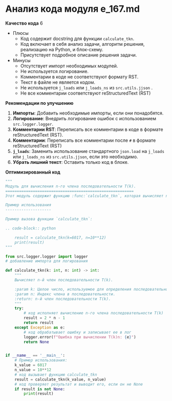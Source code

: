 # Анализ кода модуля e_167.md

**Качество кода**
6
 - Плюсы
    -  Код содержит docstring для функции `calculate_tkn`.
    -  Код включает в себя анализ задачи, алгоритм решения, реализацию на Python, и блок-схему.
    -  Присутствует подробное описание решения задачи.
 - Минусы
    -  Отсутствует импорт необходимых модулей.
    -  Не используется логирование.
    -  Комментарии в коде не соответствуют формату RST.
    -  Текст в файле не является кодом.
    -  Не используется `j_loads` или `j_loads_ns` из `src.utils.jjson` .
    - Не все комментарии соответствуют reStructuredText (RST)

**Рекомендации по улучшению**

1.  **Импорты**: Добавить необходимые импорты, если они понадобятся.
2.  **Логирование**: Внедрить логирование ошибок с использованием `src.logger.logger`.
3.  **Комментарии RST**: Переписать все комментарии в коде в формате reStructuredText (RST).
4.  **Комментарии**: Переписать все комментарии после `#` в формате reStructuredText (RST)
5.  **`j_loads`**: Заменить использование стандартного `json.load` на `j_loads` или `j_loads_ns` из `src.utils.jjson`, если это необходимо.
6.  **Убрать лишний текст**: Оставить только код в блоке.

**Оптимизированный код**

```python
"""
Модуль для вычисления n-го члена последовательности T(k).
========================================================
Этот модуль содержит функцию :func:`calculate_tkn`, которая вычисляет n-й член последовательности T(k) по формуле 2 * n - 1.

Пример использования
--------------------

Пример вызова функции `calculate_tkn`:

.. code-block:: python

    result = calculate_tkn(k=6017, n=10**12)
    print(result)
"""

from src.logger.logger import logger
# добавление импорта для логирования

def calculate_tkn(k: int, n: int) -> int:
    """
    Вычисляет n-й член последовательности T(k).

    :param k: Целое число, используемое для определения последовательности.
    :param n: Индекс члена в последовательности.
    :return: n-й член последовательности T(k).
    """
    try:
        # код исполняет вычисление n-го члена последовательности T(k)
        result = 2 * n - 1
        return result
    except Exception as e:
        # код обрабатывает ошибку и записывает ее в лог
        logger.error(f"Ошибка при вычислении T(k)n: {e}")
        return None


if __name__ == '__main__':
    # Пример использования:
    k_value = 6017
    n_value = 10**12
    # код вызывает функцию calculate_tkn
    result = calculate_tkn(k_value, n_value)
    # код проверяет результат и выводит его, если он не None
    if result is not None:
        print(result)
```